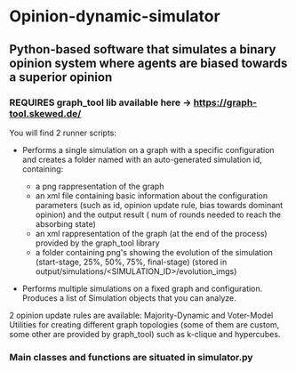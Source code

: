 # Opinion-dynamic-simulator
## Python-based software that simulates a binary opinion system where agents are biased towards a superior opinion

### REQUIRES graph_tool lib available here -> https://graph-tool.skewed.de/

You will find 2 runner scripts:
  - Performs a single simulation on a graph with a specific configuration and creates a folder named with an auto-generated simulation id, containing:
      - a png rappresentation of the graph
      - an xml file containing basic information about the configuration parameters (such as id, opinion update rule, bias towards dominant opinion) and the 
        output result ( num of rounds needed to reach the absorbing state)
      - an xml rappresentation of the graph (at the end of the process) provided by the graph_tool library
      - a folder containing png's showing the evolution of the simulation (start-stage, 25%, 50%, 75%, final-stage)
        (stored in output/simulations/<SIMULATION_ID>/evolution_imgs)

  - Performs multiple simulations on a fixed graph and configuration. Produces a list of Simulation objects that you can analyze.

2 opinion update rules are available: Majority-Dynamic and Voter-Model
Utilities for creating different graph topologies (some of them are custom, some other are provided by graph_tool) such as k-clique and hypercubes.

### Main classes and functions are situated in simulator.py

